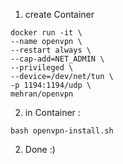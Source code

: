 1) create Container

```
docker run -it \
--name openvpn \
--restart always \
--cap-add=NET_ADMIN \
--privileged \
--device=/dev/net/tun \
-p 1194:1194/udp \
mehran/openvpn
 ```
2) in Container :
```
bash openvpn-install.sh
```
2) Done :)
